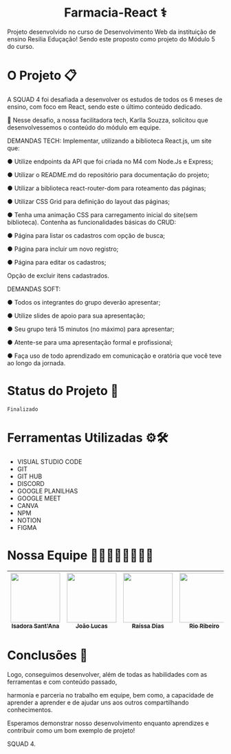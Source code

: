 # <h1 align="center"> Farmacia-React ⚕️ </h1>

Projeto desenvolvido no curso de Desenvolvimento Web da instituição de ensino Resilia Eduçação!
Sendo este proposto como projeto do Módulo 5 do curso.

# O Projeto 📋

A SQUAD 4 foi desafiada a desenvolver os estudos de todos os 6 meses de ensino, com foco em React, sendo este o último conteúdo dedicado.
<p> 🦾 Nesse desafio, a nossa facilitadora tech, Karlla Souzza, solicitou que desenvolvessemos o conteúdo do módulo em equipe.
<p>
  
   DEMANDAS TECH:
 Implementar, utilizando a biblioteca React.js, um site que:
<P> ● Utilize endpoints da API que foi criada no M4 com Node.Js e Express;
<P> ● Utilizar o README.md do repositório para documentação do projeto;
<P> ● Utilizar a biblioteca react-router-dom para roteamento das páginas;
<P> ● Utilizar CSS Grid para definição do layout das páginas;
<P> ● Tenha uma animação CSS para carregamento inicial do site(sem biblioteca).
Contenha as funcionalidades básicas do CRUD:
<P> ● Página para listar os cadastros com opção de busca;
<P> ● Página para incluir um novo registro;
<P> ● Página para editar os cadastros;
<P>  Opção de excluir itens cadastrados.
  
   DEMANDAS SOFT:
<P> ● Todos os integrantes do grupo deverão apresentar;
<P> ● Utilize slides de apoio para sua apresentação;
<P> ● Seu grupo terá 15 minutos (no máximo) para apresentar;
<P> ● Atente-se para uma apresentação formal e profissional;
<P> ● Faça uso de todo aprendizado em comunicação e oratória que você teve ao
longo da jornada.

# Status do Projeto 🚀

`Finalizado`

# Ferramentas Utilizadas ⚙️🛠️

- VISUAL STUDIO CODE
- GIT
- GIT HUB
- DISCORD
- GOOGLE PLANILHAS
- GOOGLE MEET
- CANVA
- NPM
- NOTION
- FIGMA

# Nossa Equipe 👧🏾👦🏽👧🏾👦🏽

| [<img src="https://avatars.githubusercontent.com/u/104860523?v=4" width=115><br><sub>Isadora Sant'Ana</sub>](https://github.com/isadora30) | [<img src="https://avatars.githubusercontent.com/u/89653897?v=4" width=115><br><sub>João Lucas</sub>](https://github.com/JoaoLucasAl) | [<img src="https://avatars.githubusercontent.com/u/75572493?v=4" width=115><br><sub>Raíssa Dias</sub>](https://github.com/Jackiesants) | [<img src="https://avatars.githubusercontent.com/u/103144665?v=4" width=115><br><sub>Rio Ribeiro</sub>](https://github.com/rioribeirods) |
| :----------------------------------------------------------------------------------------------------------------------------------------: | :-----------------------------------------------------------------------------------------------------------------------------------: | :------------------------------------------------------------------------------------------------------------------------------------: | :--------------------------------------------------------------------------------------------------------------------------------------: |

# Conclusões 🎯

Logo, conseguimos desenvolver, além de todas as habilidades com as ferramentas e com conteúdo passado,

<p> harmonia e parceria no trabalho em equipe, bem como, a capacidade de aprender a aprender e de ajudar uns aos outros compartilhando conhecimentos.

Esperamos demonstrar nosso desenvolvimento enquanto aprendizes e contribuir como um bom exemplo de projeto!

<p>SQUAD 4.</p>
